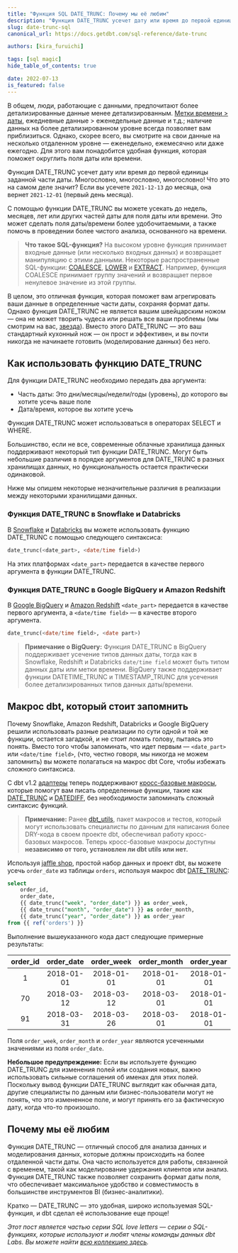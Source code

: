 ```yaml
---
title: "Функция SQL DATE_TRUNC: Почему мы её любим"
description: "Функция DATE_TRUNC усечет дату или время до первой единицы заданной части даты, сохраняя формат даты. Многословно, многословно, многословно! Что это на самом деле значит?"
slug: date-trunc-sql
canonical_url: https://docs.getdbt.com/sql-reference/date-trunc

authors: [kira_furuichi]

tags: [sql magic]
hide_table_of_contents: true

date: 2022-07-13
is_featured: false
---
```

В общем, люди, работающие с данными, предпочитают более детализированные данные менее детализированным. [Метки времени > даты](https://docs.getdbt.com/blog/when-backend-devs-spark-joy#signs-the-data-is-sparking-joy), ежедневные данные > еженедельные данные и т.д.; наличие данных на более детализированном уровне всегда позволяет вам приблизиться. Однако, скорее всего, вы смотрите на свои данные на несколько отдаленном уровне — еженедельно, ежемесячно или даже ежегодно. Для этого вам понадобится удобная функция, которая поможет округлить поля даты или времени.

Функция DATE_TRUNC усечет дату или время до первой единицы заданной части даты. Многословно, многословно, многословно! Что это на самом деле значит? Если вы усечете `2021-12-13` до месяца, она вернет `2021-12-01` (первый день месяца).

С помощью функции DATE_TRUNC вы можете усекать до недель, месяцев, лет или других частей даты для поля даты или времени. Это может сделать поля даты/времени более удобочитаемыми, а также помочь в проведении более чистого анализа, основанного на времени.

<!--truncate-->

> **Что такое SQL-функция?**
> На высоком уровне функция принимает входные данные (или несколько входных данных) и возвращает манипуляцию с этими данными. Некоторые распространенные SQL-функции: [COALESCE](https://getdbt.com/sql-foundations/coalesce-sql-love-letter/), [LOWER](https://getdbt.com/sql-foundations/lower-sql-love-letter/) и [EXTRACT](https://getdbt.com/sql-foundations/extract-sql-love-letter/). Например, функция COALESCE принимает группу значений и возвращает первое ненулевое значение из этой группы.

В целом, это отличная функция, которая поможет вам агрегировать ваши данные в определенные части даты, сохраняя формат даты. Однако функция DATE_TRUNC не является вашим швейцарским ножом — она не может творить чудеса или решать все ваши проблемы (мы смотрим на вас, [звезда](https://getdbt.com/sql-foundations/star-sql-love-letter/)). Вместо этого DATE_TRUNC — это ваш стандартный кухонный нож — он прост и эффективен, и вы почти никогда не начинаете готовить (моделирование данных) без него.

## Как использовать функцию DATE_TRUNC

Для функции DATE_TRUNC необходимо передать два аргумента:

* Часть даты: Это дни/месяцы/недели/годы (уровень), до которого вы хотите усечь ваше поле
* Дата/время, которое вы хотите усечь

Функция DATE_TRUNC может использоваться в операторах SELECT и WHERE.

Большинство, если не все, современные облачные хранилища данных поддерживают некоторый тип функции DATE_TRUNC. Могут быть небольшие различия в порядке аргументов для DATE_TRUNC в разных хранилищах данных, но функциональность остается практически одинаковой.

Ниже мы опишем некоторые незначительные различия в реализации между некоторыми хранилищами данных.

### Функция DATE_TRUNC в Snowflake и Databricks

В [Snowflake](https://docs.snowflake.com/en/sql-reference/functions/date_trunc.html) и [Databricks](https://docs.databricks.com/sql/language-manual/functions/date_trunc.html) вы можете использовать функцию DATE_TRUNC с помощью следующего синтаксиса:

```sql
date_trunc(<date_part>, <date/time field>)
```

На этих платформах `<date_part>` передается в качестве первого аргумента в функции DATE_TRUNC.

### Функция DATE_TRUNC в Google BigQuery и Amazon Redshift

В [Google BigQuery](https://cloud.google.com/bigquery/docs/reference/standard-sql/date_functions#date_trunc) и [Amazon Redshift](https://docs.aws.amazon.com/redshift/latest/dg/r_DATE_TRUNC.html) `<date_part>` передается в качестве первого аргумента, а `<date/time field>` — в качестве второго аргумента.

```sql
date_trunc(<date/time field>, <date part>)
```

> **Примечание о BigQuery:**
> Функция DATE_TRUNC в BigQuery поддерживает усечение типов данных даты, тогда как в Snowflake, Redshift и Databricks `date/time field` может быть типом данных даты или метки времени. BigQuery также поддерживает функции DATETIME_TRUNC и TIMESTAMP_TRUNC для усечения более детализированных типов данных даты/времени.

## Макрос dbt, который стоит запомнить

Почему Snowflake, Amazon Redshift, Databricks и Google BigQuery решили использовать разные реализации по сути одной и той же функции, остается загадкой, и не стоит ломать голову, пытаясь это понять. Вместо того чтобы запоминать, что идет первым — `<date_part>` или `<date/time field>`, (что, честно говоря, мы никогда не можем запомнить) вы можете полагаться на макрос dbt Core, чтобы избежать сложного синтаксиса.

С dbt v1.2 [адаптеры](https://docs.getdbt.com/docs/supported-data-platforms) теперь поддерживают [кросс-базовые макросы](https://docs.getdbt.com/reference/dbt-jinja-functions/cross-database-macros), которые помогут вам писать определенные функции, такие как [DATE_TRUNC](https://docs.getdbt.com/reference/dbt-jinja-functions/cross-database-macros#date_trunc) и [DATEDIFF](https://docs.getdbt.com/reference/dbt-jinja-functions/cross-database-macros#datediff), без необходимости запоминать сложный синтаксис функций.

> **Примечание:**
> Ранее [dbt_utils](https://github.com/dbt-labs/dbt-utils), пакет макросов и тестов, который могут использовать специалисты по данным для написания более DRY-кода в своем проекте dbt, обеспечивал работу кросс-базовых макросов. Теперь кросс-базовые макросы доступны **независимо от того, установлен ли dbt utils или нет.**

Используя [jaffle shop](https://github.com/dbt-labs/jaffle_shop/blob/main/models/orders.sql), простой набор данных и проект dbt, вы можете усечь `order_date` из таблицы `orders`, используя макрос dbt [DATE_TRUNC](https://docs.getdbt.com/reference/dbt-jinja-functions/cross-database-macros#date_trunc):

```sql
select
	order_id,
	order_date,
	{{ date_trunc("week", "order_date") }} as order_week,
	{{ date_trunc("month", "order_date") }} as order_month,
	{{ date_trunc("year", "order_date") }} as order_year
from {{ ref('orders') }}
```

Выполнение вышеуказанного кода даст следующие примерные результаты:

| order_id | order_date | order_week | order_month | order_year |
|:---:|:---:|:---:|:---:|:---:|
| 1 | 2018-01-01 | 2018-01-01 | 2018-01-01 | 2018-01-01 |
| 70 | 2018-03-12 | 2018-03-12 | 2018-03-01 | 2018-01-01 |
| 91 | 2018-03-31 | 2018-03-26 | 2018-03-01 | 2018-01-01 |

Поля `order_week`, `order_month` и `order_year` являются усеченными значениями из поля `order_date`.

**Небольшое предупреждение:** Если вы используете функцию DATE_TRUNC для изменения полей или создания новых, важно использовать сильные соглашения об именах для этих полей. Поскольку вывод функции DATE_TRUNC выглядит как обычная дата, другие специалисты по данным или бизнес-пользователи могут не понять, что это измененное поле, и могут принять его за фактическую дату, когда что-то произошло.

## Почему мы её любим

Функция DATE_TRUNC — отличный способ для анализа данных и моделирования данных, которые должны происходить на более отдаленной части даты. Она часто используется для работы, связанной с временем, такой как моделирование удержания клиентов или анализ. Функция DATE_TRUNC также позволяет сохранить формат даты поля, что обеспечивает максимальное удобство и совместимость в большинстве инструментов BI (бизнес-аналитики).

Кратко — DATE_TRUNC — это удобная, широко используемая SQL-функция, и dbt сделал её использование еще проще!

*Этот пост является частью серии SQL love letters — серии о SQL-функциях, которые используют и любят члены команды данных dbt Labs. Вы можете найти [всю коллекцию здесь](https://getdbt.com/sql-foundations/top-sql-functions).*